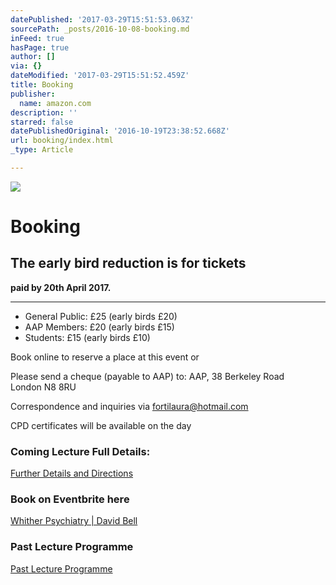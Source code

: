 ```yaml
---
datePublished: '2017-03-29T15:51:53.063Z'
sourcePath: _posts/2016-10-08-booking.md
inFeed: true
hasPage: true
author: []
via: {}
dateModified: '2017-03-29T15:51:52.459Z'
title: Booking
publisher:
  name: amazon.com
description: ''
starred: false
datePublishedOriginal: '2016-10-19T23:38:52.668Z'
url: booking/index.html
_type: Article

---
```

![](https://the-grid-user-content.s3-us-west-2.amazonaws.com/64bcc418-a25d-4cc8-8883-16fe991dc419.jpg)

# **Booking**

## **The early bird reduction is for tickets**  
**paid by 20th April 2017\.**

---

* General Public: £25 (early birds £20)
* AAP Members: £20 (early birds £15)
* Students: £15 (early birds £10)

Book online to reserve a place at this event or

Please send a cheque (payable to AAP) to: AAP, 38 Berkeley Road  
London N8 8RU

Correspondence and inquiries via fortilaura@hotmail.com

CPD certificates will be available on the day

### **Coming Lecture Full Details:**
[Further Details and Directions][0]

### **Book on Eventbrite here**
[Whither Psychiatry | David Bell][1]

### Past Lecture Programme
[Past Lecture Programme][2]

[0]: http://aapmembers.org/cominglecture
[1]: https://www.eventbrite.co.uk/e/whither-psychiatry-david-bell-aap-spring-2017-lecture-tickets-32833276213
[2]: http://aapmembers.org/lecture-series/